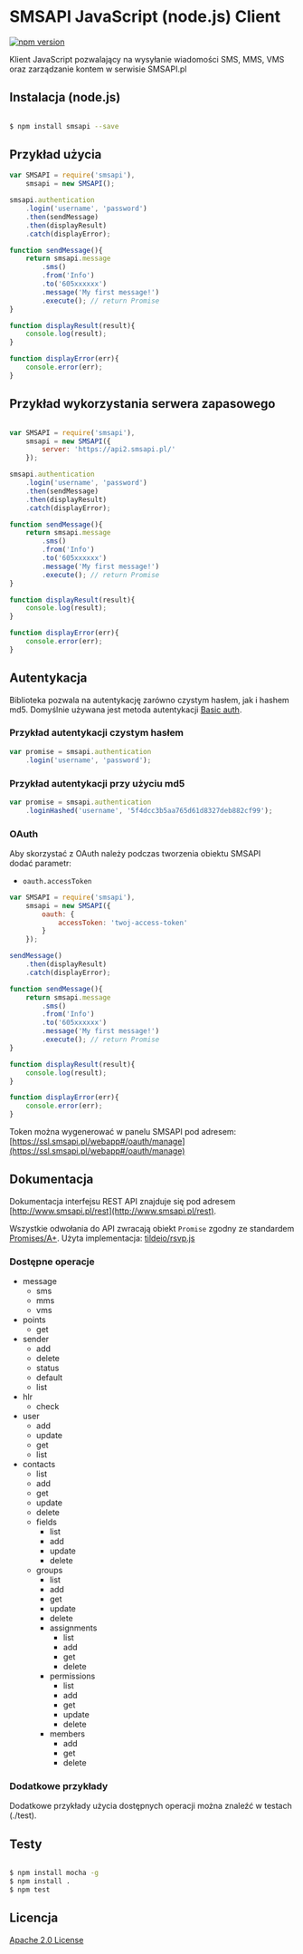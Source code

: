 # SMSAPI JavaScript (node.js) Client

[![npm version](https://badge.fury.io/js/smsapi.svg)](http://badge.fury.io/js/smsapi)

Klient JavaScript pozwalający na wysyłanie wiadomości SMS, MMS, VMS oraz zarządzanie kontem w serwisie SMSAPI.pl

## Instalacja (node.js)

```bash

$ npm install smsapi --save

```

## Przykład użycia

```javascript
var SMSAPI = require('smsapi'),
    smsapi = new SMSAPI();

smsapi.authentication
    .login('username', 'password')
    .then(sendMessage)
    .then(displayResult)
    .catch(displayError);

function sendMessage(){
    return smsapi.message
        .sms()
        .from('Info')
        .to('605xxxxxx')
        .message('My first message!')
        .execute(); // return Promise
}

function displayResult(result){
    console.log(result);
}

function displayError(err){
    console.error(err);
}
```

## Przykład wykorzystania serwera zapasowego

```javascript

var SMSAPI = require('smsapi'),
    smsapi = new SMSAPI({
        server: 'https://api2.smsapi.pl/'
    });

smsapi.authentication
    .login('username', 'password')
    .then(sendMessage)
    .then(displayResult)
    .catch(displayError);

function sendMessage(){
    return smsapi.message
        .sms()
        .from('Info')
        .to('605xxxxxx')
        .message('My first message!')
        .execute(); // return Promise
}

function displayResult(result){
    console.log(result);
}

function displayError(err){
    console.error(err);
}

```

## Autentykacja

Biblioteka pozwala na autentykację zarówno czystym hasłem, jak i hashem md5. Domyślnie używana jest metoda autentykacji [Basic auth](https://en.wikipedia.org/wiki/Basic_access_authentication).

### Przykład autentykacji czystym hasłem

```javascript
var promise = smsapi.authentication
    .login('username', 'password');
```

### Przykład autentykacji przy użyciu md5

```javascript
var promise = smsapi.authentication
    .loginHashed('username', '5f4dcc3b5aa765d61d8327deb882cf99');
```

### OAuth

Aby skorzystać z OAuth należy podczas tworzenia obiektu SMSAPI dodać parametr:

* `oauth.accessToken`

```javascript
var SMSAPI = require('smsapi'),
    smsapi = new SMSAPI({
        oauth: {
            accessToken: 'twoj-access-token'
        }
    });

sendMessage()
    .then(displayResult)
    .catch(displayError);

function sendMessage(){
    return smsapi.message
        .sms()
        .from('Info')
        .to('605xxxxxx')
        .message('My first message!')
        .execute(); // return Promise
}

function displayResult(result){
    console.log(result);
}

function displayError(err){
    console.error(err);
}
```

Token można wygenerować w panelu SMSAPI pod adresem: [https://ssl.smsapi.pl/webapp#/oauth/manage](https://ssl.smsapi.pl/webapp#/oauth/manage)

## Dokumentacja

Dokumentacja interfejsu REST API znajduje się pod adresem [http://www.smsapi.pl/rest](http://www.smsapi.pl/rest).

Wszystkie odwołania do API zwracają obiekt `Promise` zgodny ze standardem [Promises/A+](https://promisesaplus.com). Użyta implementacja: [tildeio/rsvp.js](https://github.com/tildeio/rsvp.js)

### Dostępne operacje

* message
  * sms
  * mms
  * vms
* points
  * get
* sender
  * add
  * delete
  * status
  * default
  * list
* hlr
  * check
* user
  * add
  * update
  * get
  * list
* contacts
  * list
  * add
  * get
  * update
  * delete
  * fields
    * list
    * add
    * update
    * delete
  * groups
    * list
    * add
    * get
    * update
    * delete
    * assignments
      * list
      * add
      * get
      * delete
    * permissions
      * list
      * add
      * get
      * update
      * delete
    * members
      * add
      * get
      * delete

### Dodatkowe przykłady

Dodatkowe przykłady użycia dostępnych operacji można znaleźć w testach (./test).

## Testy

```bash

$ npm install mocha -g
$ npm install .
$ npm test

```

## Licencja

[Apache 2.0 License](LICENSE)
